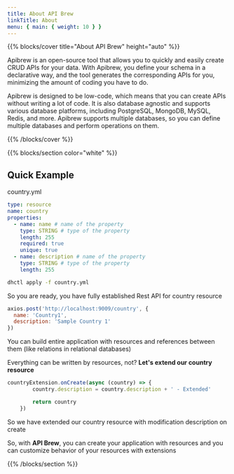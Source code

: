 ```yaml
---
title: About API Brew
linkTitle: About
menu: { main: { weight: 10 } }
---
```


{{% blocks/cover title="About API Brew" height="auto" %}}

Apibrew is an open-source tool that allows you to quickly and easily create CRUD APIs for your data. With Apibrew, you
define your schema in a declarative way, and the tool generates the corresponding APIs for you, minimizing the amount of
coding you have to do.

Apibrew is designed to be low-code, which means that you can create APIs without writing a lot of code. It is also
database agnostic and supports various database platforms, including PostgreSQL, MongoDB, MySQL, Redis, and more.
Apibrew supports multiple databases, so you can define multiple databases and perform operations on them.

{{% /blocks/cover %}}

{{% blocks/section color="white" %}}

## Quick Example

country.yml
```yaml
type: resource
name: country
properties:
  - name: name # name of the property
    type: STRING # type of the property
    length: 255
    required: true
    unique: true
  - name: description # name of the property
    type: STRING # type of the property
    length: 255
```

```bash
dhctl apply -f country.yml
```
So you are ready, you have fully established Rest API for country resource

```javascript
axios.post('http://localhost:9009/country', {
  name: 'Country1',
  description: 'Sample Country 1'
})
```

You can build entire application with resources and references between them (like relations in relational databases)

Everything can be written by resources, not?
**Let's extend our country resource**

```javascript
countryExtension.onCreate(async (country) => {
        country.description = country.description + ' - Extended'

        return country
    })
```
So we have extended our country resource with modification description on create

So, with **API Brew**, you can create your application with resources and you can customize behavior of your resources with extensions


{{% /blocks/section %}}
